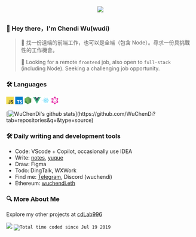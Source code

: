 <h1 align="center"> <a href="https://www.hejian.club/"> <img src="https://readme-typing-svg.herokuapp.com?color=244DF7A9&lines=welcome+to+my+GitHub"> </a> </h1>

<!-- <picture decoding="async" loading="lazy">
  <source media="(prefers-color-scheme: light)" srcset="https://pixel-profile.vercel.app/api/github-stats?username=WuChenDi&screen_effect=false&background=linear-gradient(to%20bottom%20right%2C%20%2374dcc4%2C%20%234597e9)">
  <source media="(prefers-color-scheme: dark)" srcset="https://pixel-profile.vercel.app/api/github-stats?username=WuChenDi&screen_effect=true&background=linear-gradient(to%20bottom%20right%2C%20%235580eb%2C%20%232aeeff)">
  <img alt="github stats" src="[https://pixel-profile.vercel.app/api/github-stats?username=LuciNyan&screen_effect=false&background=linear-gradient(to%20bottom%20right%2C%20%2374dcc4%2C%20%234597e9)](https://pixel-profile.vercel.app/api/github-stats?username=WuChenDi&screen_effect=true&background=linear-gradient(to%20bottom%20right%2C%20%232aeeff%2C%20%235580eb))">
</picture> -->

### 👋 Hey there，I'm Chendi Wu(wudi)

> 👀 找一份遠端的前端工作，也可以是全端（包含 Node）。尋求一份具挑戰性的工作機會。
>
> 👀 Looking for a remote `frontend` job, also open to `full-stack` (including Node). Seeking a challenging job opportunity.

<!-- > 找一份 remote 的前端工作，也可以全栈 Node，寻求一份有挑战的工作机会。 -->
<!-- 👀 I'm actively seeking remote front-end job opportunities. -->
<!-- 👀 Learning English... -->
<!-- 👀 Learning in web3 -->

### 🛠️ Languages

<code><img height="20" src="https://raw.githubusercontent.com/github/explore/80688e429a7d4ef2fca1e82350fe8e3517d3494d/topics/javascript/javascript.png"></code>
<code><img height="20" src="https://raw.githubusercontent.com/github/explore/80688e429a7d4ef2fca1e82350fe8e3517d3494d/topics/typescript/typescript.png"></code>
<code><img height="20" src="https://raw.githubusercontent.com/github/explore/80688e429a7d4ef2fca1e82350fe8e3517d3494d/topics/nodejs/nodejs.png"></code>
<code><img height="20" src="https://raw.githubusercontent.com/github/explore/80688e429a7d4ef2fca1e82350fe8e3517d3494d/topics/vue/vue.png"></code>
<code><img height="20" src="https://raw.githubusercontent.com/github/explore/80688e429a7d4ef2fca1e82350fe8e3517d3494d/topics/react/react.png"></code>
<code><img height="20" src="https://raw.githubusercontent.com/github/explore/5c058a388828bb5fde0bcafd4bc867b5bb3f26f3/topics/graphql/graphql.png"></code>

[![WuChenDi's github stats](https://github-readme-stats.vercel.app/api?username=WuChenDi&show_icons=true&include_all_commits=true")](https://github.com/WuChenDi?tab=repositories&q=&type=source)

### 🛠️ Daily writing and development tools

- Code: VScode + Copilot, occasionally use IDEA
- Write: [notes](https://notes-wudi.pages.dev/), [yuque](https://www.yuque.com/wuchendi/fe)
- Draw: Figma
- Todo: DingTalk, WXWork
- Find me: [Telegram](https://t.me/wuchendi), Discord (wuchendi)
- Ethereum: [wuchendi.eth](https://etherscan.io/address/0xdef9b12373b310ff695cd9e944e10d8a69142896)
<!-- - More: [Linktree](https://linktr.ee/wuchendi) or [Bento](https://bento.me/wudi) -->

### 🔍 More About Me

Explore my other projects at [cdLab996](https://github.com/cdLab996)

<code><img height="20" src="https://komarev.com/ghpvc/?username=WuChenDi"></code>
<code><img src="https://wakatime.com/badge/user/3e742698-9e12-4c4e-8c88-1d9dba7e5557.svg" alt="Total time coded since Jul 19 2019" /></code>
